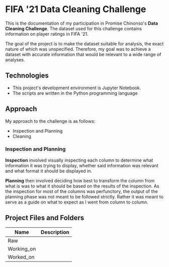 # FIFA '21 Data Cleaning Challenge
This is the documentation of my participation in Promise Chinonso's **Data Cleaning Challenge**. The dataset used for this challenge contains information on player ratings in FIFA '21.

The goal of the project is to make the dataset suitable for analysis, the exact nature of which was unspecified. Therefore, my goal was to achieve a dataset with accurate information that would be relevant to a wide range of analyses.

## Technologies
* This project's development environment is Jupyter Notebook.
* The scripts are written in the Python programming language
## Approach
My approach to the challenge is as follows:
* Inspection and Planning
* Cleaning
### Inspection and Planning
__Inspection__ involved visually inspecting each column to determine what information it was trying to display, whether said information was relevant and what format it should be displayed in.

__Planning__ then involved deciding how best to transform the column from what is was to what it should be based on the results of the inspection. As the inspection for most of the columns was perfunctory, the output of the planning phase was not meant to be followed strictly. Rather it was meant to serve as a guide on what to expect as I went from column to column.
## Project Files and Folders

|Name|Description|
|---|---|
|Raw|
|Working_on|
|Worked_on|
